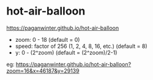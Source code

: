# hot-air-balloon

https://paganwinter.github.io/hot-air-balloon

- zoom: 0 - 18 (default = 0)
- speed: factor of 256 (1, 2, 4, 8, 16, etc.) (default = 8)
- y: 0 - (2^zoom) (default = (2^zoom)/2-1)

eg: https://paganwinter.github.io/hot-air-balloon?zoom=16&x=46187&y=29139
